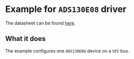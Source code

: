 # Example for `ADS130E08` driver

The datasheet can be found [here](https://www.ti.com/lit/ds/symlink/ads130e08.pdf?ts=1666137782883).

## What it does

The example configures one `ADS130E08` device on a `SPI` bus.